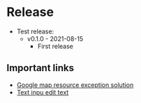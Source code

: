 # Release
- Test release:
    - v0.1.0 - 2021-08-15
        - First release

## Important links
- [Google map resource exception solution](https://stackoverflow.com/questions/56629445/getting-a-android-content-res-resourcesnotfoundexception-resource-id-0x7f0200)
- [Text inpu edit text](https://www.section.io/engineering-education/how-is-textinputlayout-different-from-edittext)